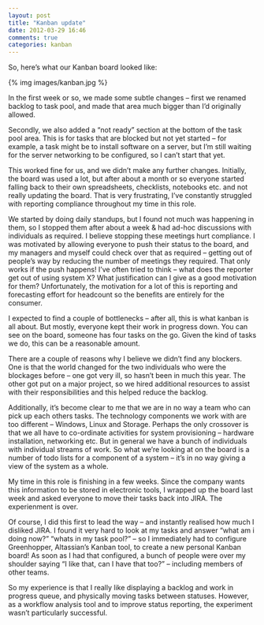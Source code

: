 ```yaml
---
layout: post
title: "Kanban update"
date: 2012-03-29 16:46
comments: true
categories: kanban
---
```


So, here’s what our Kanban board looked like:

{% img images/kanban.jpg %}

In the first week or so, we made some subtle changes – first we renamed backlog to task pool, and made that area much bigger than I’d originally allowed.

Secondly, we also added a “not ready” section at the bottom of the task pool area. This is for tasks that are blocked but not yet started – for example, a task might be to install software on a server, but I’m still waiting for the server networking to be configured, so I can’t start that yet.

This worked fine for us, and we didn’t make any further changes. Initially, the board was used a lot, but after about a month or so everyone started falling back to their own spreadsheets, checklists, notebooks etc. and not really updating the board. That is very frustrating, I’ve constantly struggled with reporting compliance throughout my time in this role.

We started by doing daily standups, but I found not much was happening in them, so I stopped them after about a week & had ad-hoc discussions with individuals as required. I believe stopping these meetings hurt compliance. I was motivated by allowing everyone to push their status to the board, and my managers and myself could check over that as required – getting out of people’s way by reducing the number of meetings they required. That only works if the push happens! I’ve often tried to think – what does the reporter get out of using system X? What justification can I give as a good motivation for them? Unfortunately, the motivation for a lot of this is reporting and forecasting effort for headcount so the benefits are entirely for the consumer.

I expected to find a couple of bottlenecks – after all, this is what kanban is all about. But mostly, everyone kept their work in progress down. You can see on the board, someone has four tasks on the go. Given the kind of tasks we do, this can be a reasonable amount.

There are a couple of reasons why I believe we didn’t find any blockers. One is that the world changed for the two individuals who were the blockages before – one got very ill, so hasn’t been in much this year. The other got put on a major project, so we hired additional resources to assist with their responsibilities and this helped reduce the backlog.

Additionally, it’s become clear to me that we are in no way a team who can pick up each others tasks. The technology components we work with are too different – Windows, Linux and Storage. Perhaps the only crossover is that we all have to co-ordinate activities for system provisioning – hardware installation, networking etc. But in general we have a bunch of individuals with individual streams of work. So what we’re looking at on the board is a number of todo lists for a component of a system – it’s in no way giving a view of the system as a whole.

My time in this role is finishing in a few weeks. Since the company wants this information to be stored in electronic tools, I wrapped up the board last week and asked everyone to move their tasks back into JIRA. The experienment is over.

Of course, I did this first to lead the way – and instantly realised how much I disliked JIRA. I found it very hard to look at my tasks and answer “what am i doing now?” “whats in my task pool?” – so I immediately had to configure Greenhopper, Altassian’s Kanban tool, to create a new personal Kanban board! As soon as I had that configured, a bunch of people were over my shoulder saying “I like that, can I have that too?” – including members of other teams.

So my experience is that I really like displaying a backlog and work in progress queue, and physically moving tasks between statuses. However, as a workflow analysis tool and to improve status reporting, the experiment wasn’t particularly successful.

